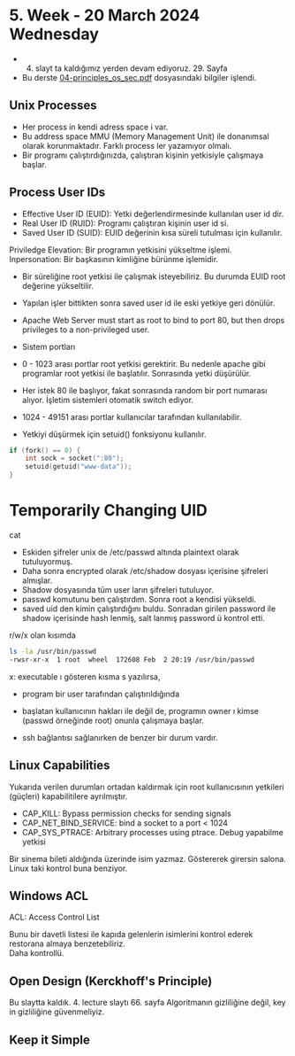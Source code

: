 # 5. Week - 20 March 2024 Wednesday

* 4. slayt ta kaldığımız yerden devam ediyoruz. 29. Sayfa
* Bu derste [04-principles_os_sec.pdf](https://cs155.stanford.edu/lectures/04-principles_os_sec.pdf) dosyasındaki bilgiler işlendi.

## Unix Processes

* Her process in kendi adress space i var.
* Bu address space MMU (Memory Management Unit) ile donanımsal olarak korunmaktadır. Farklı process ler yazamıyor olmalı.
* Bir programı çalıştırdığınızda, çalıştıran kişinin yetkisiyle çalışmaya başlar.


## Process User IDs

* Effective User ID (EUID): Yetki değerlendirmesinde kullanılan user id dir.
* Real User ID (RUID): Programı çalıştıran kişinin user id si.
* Saved User ID (SUID): EUID değerinin kısa süreli tutulması için kullanılır.

Priviledge Elevation: Bir programın yetkisini yükseltme işlemi.  
Inpersonation: Bir başkasının kimliğine bürünme işlemidir.
* Bir süreliğine root yetkisi ile çalışmak isteyebiliriz. Bu durumda EUID root değerine yükseltilir.
* Yapılan işler bittikten sonra saved user id ile eski yetkiye geri dönülür.

* Apache Web Server must start as root to bind to port 80, but then drops privileges to a non-privileged user.
* Sistem portları
* 0 - 1023 arası portlar root yetkisi gerektirir. Bu nedenle apache gibi programlar root yetkisi ile başlatılır. Sonrasında yetki düşürülür.
* Her istek 80 ile başlıyor, fakat sonrasında random bir port numarası alıyor. İşletim sistemleri otomatik switch ediyor.
* 1024 - 49151 arası portlar kullanıcılar tarafından kullanılabilir.
* Yetkiyi düşürmek için setuid() fonksiyonu kullanılır.

```C
if (fork() == 0) {
    int sock = socket(":80");
    setuid(getuid("www-data"));
}
```

# Temporarily Changing UID

cat 
* Eskiden şifreler unix de /etc/passwd altında plaintext olarak tutuluyormuş.
* Daha sonra encrypted olarak /etc/shadow dosyası içerisine şifreleri almışlar.
* Shadow dosyasında tüm user ların şifreleri tutuluyor.
* passwd komutunu ben çalıştırdım. Sonra root a kendisi yükseldi.
* saved uid den kimin çalıştırdığını buldu. Sonradan girilen password ile shadow içerisinde hash lenmiş, salt lanmış password ü kontrol etti.


r/w/x olan kısımda

```sh
ls -la /usr/bin/passwd
-rwsr-xr-x  1 root  wheel  172608 Feb  2 20:19 /usr/bin/passwd
```

x: executable ı gösteren kısma s yazılırsa,
* program bir user tarafından çalıştırıldığında 
* başlatan kullanıcının hakları ile değil de, programın owner ı kimse (passwd örneğinde root) onunla çalışmaya başlar.


* ssh bağlantısı sağlanırken de benzer bir durum vardır. 

## Linux Capabilities
Yukarıda verilen durumları ortadan kaldırmak için root kullanıcısının yetkileri (güçleri) kapabilitilere ayrılmıştır.
* CAP_KILL: Bypass permission checks for sending signals
* CAP_NET_BIND_SERVICE: bind a socket to a port < 1024
* CAP_SYS_PTRACE: Arbitrary processes using ptrace. Debug yapabilme yetkisi

Bir sinema bileti aldığında üzerinde isim yazmaz. Göstererek girersin salona. Linux taki kontrol buna benziyor.

## Windows ACL
ACL: Access Control List

Bunu bir davetli listesi ile kapıda gelenlerin isimlerini kontrol ederek restorana almaya benzetebiliriz.  
Daha kontrollü.

## Open Design (Kerckhoff's Principle)
Bu slaytta kaldık. 4. lecture slaytı 66. sayfa
Algoritmanın gizliliğine değil, key in gizliliğine güvenmeliyiz.

## Keep it Simple
